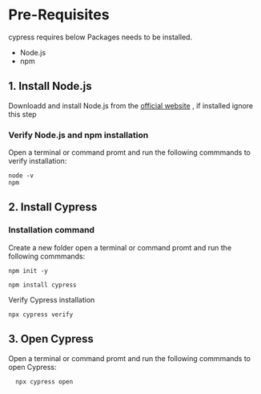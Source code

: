 

# Pre-Requisites

cypress requires below Packages needs to be installed.

-   Node.js
-   npm

## 1\. Install Node.js

Downloadd and install Node.js from the [official website](https://nodejs.org/en) , if installed ignore this step

### Verify Node.js and npm installation

Open a terminal or command promt and run the following commmands to verify installation:

```
node -v 
npm 

```

## 2\. Install Cypress

### Installation command

Create a new folder open a terminal or command promt and run the following commmands:

```
npm init -y

```

```
npm install cypress

```

Verify Cypress installation

```
npx cypress verify

```

## 3\. Open Cypress

Open a terminal or command promt and run the following commmands to open Cypress:

```
  npx cypress open

```


<!--stackedit_data:
eyJoaXN0b3J5IjpbLTEyNjA4NzYyMzUsMzEyNDMyOTI4LC0yMD
ExNzY1Mzc5LC0xOTA3NTU1NDg3XX0=
-->